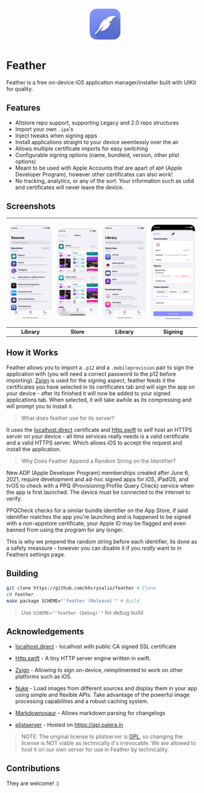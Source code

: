 <div align="center">
    <img width="100" height="100" src="Images/512@2x.png" style="margin-right: -15px;">
</div>
<h1>Feather</h1>
<p>
    Feather is a free on-device iOS application manager/installer built with UIKit for quality.
</p>





## Features
- Altstore repo support, supporting Legacy and 2.0 repo structures
- Import your own `.ipa`'s
- Inject tweaks when signing apps
- Install applications straight to your device seemlessly over the air
- Allows multiple certificate imports for easy switching
- Configurable signing options (name, bundleid, version, other plist options)
- Meant to be used with Apple Accounts that are apart of `ADP` (Apple Developer Program), however other certificates can also work!
- No tracking, analytics, or any of the sort. Your information such as udid and certificates will never leave the device.

## Screenshots

| <p align="center"><picture><source media="(prefers-color-scheme: dark)" srcset="Images/Repos.png"><source media="(prefers-color-scheme: light)" srcset="Images/Repos_L.png"><img alt="Pointercrate-pocket." src="Images/Repos_L.png" width="200"></picture></p> | <p align="center"><picture><source media="(prefers-color-scheme: dark)" srcset="Images/Store.png"><source media="(prefers-color-scheme: light)" srcset="Images/Store_L.png"><img alt="Pointercrate-pocket." src="Images/Store_L.png" width="200"></picture></p> | <p align="center"><picture><source media="(prefers-color-scheme: dark)" srcset="Images/Library.png"><source media="(prefers-color-scheme: light)" srcset="Images/Library_L.png"><img alt="Pointercrate-pocket." src="Images/Library_L.png" width="200"></picture></p> | <p align="center"><picture><source media="(prefers-color-scheme: dark)" srcset="Images/Sign.png"><source media="(prefers-color-scheme: light)" srcset="Images/Sign_L.png"><img alt="Pointercrate-pocket." src="Images/Sign_L.png" width="200"></picture></p> |
|:--:|:--:|:--:|:--:|
| **Library** | **Store** | **Library** | **Signing** |

## How it Works

Feather allows you to import a `.p12` and a `.mobileprovision` pair to sign the application with (you will need a correct password to the p12 before importing). [Zsign]() is used for the signing aspect, feather feeds it the certificates you have selected in its certificates tab and will sign the app on your device - after its finished it will now be added to your signed applications tab. When selected, it will take awhile as its compressing and will prompt you to install it.

> What does feather use for its server?

It uses the [localhost.direct](https://github.com/Upinel/localhost.direct) certificate and [Http.swift](https://swiftpackageindex.com/BiAtoms/Http.swift) to self host an HTTPS server on your device - all itms services really needs is a valid certificate and a valid HTTPS server. Which allows iOS to accept the request and install the application.

> Why Does Feather Append a Random String on the Identifier?

New ADP (Apple Developer Program) memberships created after June 6, 2021, require development and ad-hoc signed apps for iOS, iPadOS, and tvOS to check with a PPQ (Provisioning Profile Query Check) service when the app is first launched. The device must be connected to the internet to verify.

PPQCheck checks for a similar bundle identifier on the App Store, if said identifier matches the app you're launching and is happened to be signed with a non-appstore certificate, your Apple ID may be flagged and even banned from using the program for any longer.

This is why we prepend the random string before each identifier, its done as a safety meassure - however you can disable it if you *really* want to in Feathers settings page.

## Building

```sh
git clone https://github.com/khcrysalis/feather # Clone
cd feather
make package SCHEME="'feather (Release)'" # Build
```
> Use `SCHEME="'feather (Debug)'"` for debug build

## Acknowledgements

- [localhost.direct](https://github.com/Upinel/localhost.direct) - localhost with public CA signed SSL certificate
- [Http.swift](https://github.com/BiAtoms/Http.swift) - A tiny HTTP server engine written in swift.
- [Zsign](https://github.com/zhlynn/zsign) - Allowing to sign on-device, reimplimented to work on other platforms such as iOS.
- [Nuke](https://github.com/kean/Nuke) - Load images from different sources and display them in your app using simple and flexible APIs. Take advantage of the powerful image processing capabilities and a robust caching system.
- [Markdownosaur](https://github.com/christianselig/Markdownosaur) - Allows markdown parsing for changelogs

- [plistserver](https://github.com/QuickSign-Team/plistserver) - Hosted on https://api.palera.in
> NOTE: The original license to plistserver is [GPL](https://github.com/nekohaxx/plistserver/commit/b207a76a9071a695d8b498db029db5d63a954e53), so changing the license is NOT viable as technically it's irrevocable. We are allowed to host it on our own server for use in Feather by technicality. 

## Contributions

They are welcome! :)
